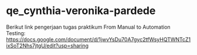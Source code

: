 # qe_cynthia-veronika-pardede
Berikut link pengerjaan tugas praktikum From Manual to Automation Testing:<br>
https://docs.google.com/document/d/1jwvYsDu70A7gyc2tfWsyHQTWNTcZ1ixSoT2Nhs7jtgU/edit?usp=sharing
